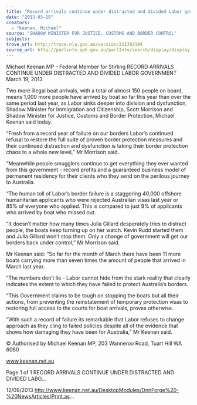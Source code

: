 ```yaml
---
title: "Record arrivals continue under distracted and divided Labor government"
date: "2013-03-19"
creators:
  - "Keenan, Michael"
source: "SHADOW MINISTER FOR JUSTICE, CUSTOMS AND BORDER CONTROL"
subjects:
trove_url: http://trove.nla.gov.au/version/211392194
source_url: http://parlinfo.aph.gov.au/parlInfo/search/display/display.w3p;query=Id%3A%22media/pressrel/2721551%22
---
```


 Michael Keenan MP - Federal Member for  Stirling RECORD ARRIVALS CONTINUE UNDER  DISTRACTED AND DIVIDED LABOR  GOVERNMENT March 19, 2013

 Two more illegal boat arrivals, with a total of almost 150 people on board, means 1,000 more people have arrived by boat so far this year than over the same period last year, as Labor sinks deeper into division and dysfunction, Shadow Minister for Immigration and Citizenship, Scott Morrison and Shadow Minister for Justice, Customs and Border Protection, Michael Keenan said today.

 “Fresh  from  a  record  year  of  failure  on  our  borders  Labor’s  continued  refusal  to  restore  the  full  suite  of  proven  border protection measures and their continued distraction and dysfunction is taking their border protection chaos to a whole new level,” Mr Morrison said.

 “Meanwhile people smugglers continue to  get everything  they ever wanted from this government - record profits and a  guaranteed business model of permanent residency for their clients who they send on the perilous journey to Australia.

 “The  human  toll  of  Labor’s  border  failure  is  a  staggering  40,000  offshore  humanitarian  applicants  who  were  rejected Australian visas last year or 85% of everyone who applied. This is compared to just 9% of applicants who arrived by boat who missed out.

 “It  doesn’t  matter  how  many  times  Julia  Gillard  desperately  tries  to  distract  people,  the  boats  keep  turning  up  on  her watch. Kevin Rudd started them and Julia Gillard won’t stop them. Only a change of government will get our borders back under control,” Mr Morrison said.

 Mr  Keenan  said:  “So  far  for  the  month  of  March  there  have  been  11  more  boats  carrying  more  than  seven  times  the amount of people that arrived in March last year.

 “The numbers don’t lie - Labor cannot hide from the stark reality that clearly indicates the extent to which they have failed to protect Australia’s borders.

 “This  Government  claims  to  be  tough  on  stopping  the  boats  but  all  their  actions,  from  preventing  the  reinstatement  of temporary protection visas to restoring full access to the courts for boat arrivals, proves otherwise.

 “With such a record of failure its remarkable that Labor refuses to change approach as they cling to failed policies despite all of the evidence that shows how damaging they have been for Australia,” Mr Keenan said.

 © Authorised by Michael Keenan MP, 203 Wanneroo Road, Tuart Hill WA 6060

 www.keenan.net.au

 Page 1 of 1 RECORD ARRIVALS CONTINUE UNDER DISTRACTED AND DIVIDED LABO...

 12/09/2013 http://www.keenan.net.au/DesktopModules/DnnForge%20-%20NewsArticles/Print.as...

